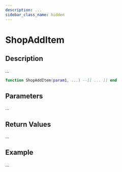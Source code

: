 ```yaml
---
description: ...
sidebar_class_name: hidden
---
```


# ShopAddItem

## Description

...

```lua
function ShopAddItem(param1, ...) --[[ ... ]] end
```

## Parameters

...

## Return Values

...

## Example

...

